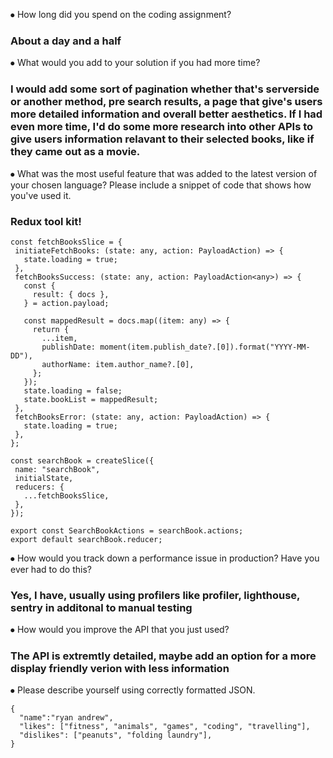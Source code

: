 ⦁ How long did you spend on the coding assignment?

### About a day and a half

⦁ What would you add to your solution if you had more time?

### I would add some sort of pagination whether that's serverside or another method, pre search results, a page that give's users more detailed information and overall better aesthetics. If I had even more time, I'd do some more research into other APIs to give users information relavant to their selected books, like if they came out as a movie.

⦁ What was the most useful feature that was added to the latest version of your chosen language? Please include a snippet of code that shows how you've used it.

### Redux tool kit!

```
const fetchBooksSlice = {
 initiateFetchBooks: (state: any, action: PayloadAction) => {
   state.loading = true;
 },
 fetchBooksSuccess: (state: any, action: PayloadAction<any>) => {
   const {
     result: { docs },
   } = action.payload;

   const mappedResult = docs.map((item: any) => {
     return {
       ...item,
       publishDate: moment(item.publish_date?.[0]).format("YYYY-MM-DD"),
       authorName: item.author_name?.[0],
     };
   });
   state.loading = false;
   state.bookList = mappedResult;
 },
 fetchBooksError: (state: any, action: PayloadAction) => {
   state.loading = true;
 },
};

const searchBook = createSlice({
 name: "searchBook",
 initialState,
 reducers: {
   ...fetchBooksSlice,
 },
});

export const SearchBookActions = searchBook.actions;
export default searchBook.reducer;
```

⦁ How would you track down a performance issue in production? Have you ever had to do this?

### Yes, I have, usually using profilers like profiler, lighthouse, sentry in additonal to manual testing

⦁ How would you improve the API that you just used?

### The API is extremtly detailed, maybe add an option for a more display friendly verion with less information

⦁ Please describe yourself using correctly formatted JSON.

```
{
  "name":"ryan andrew",
  "likes": ["fitness", "animals", "games", "coding", "travelling"],
  "dislikes": ["peanuts", "folding laundry"],
}
```

